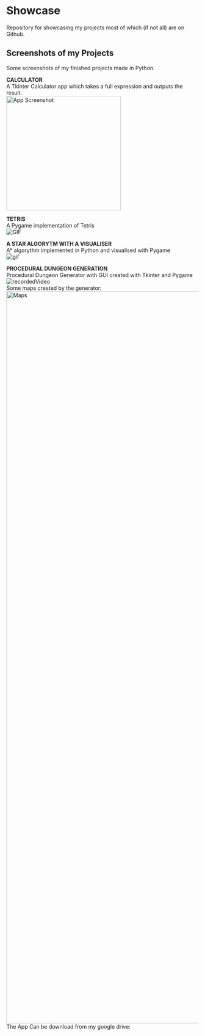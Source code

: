 # Showcase
Repository for showcasing my projects most of which (if not all) are on Github.

## Screenshots of my Projects
Some screenshots of my finished projects made in Python.
  
**CALCULATOR**  
A Tkinter Calculator app which takes a full expression and outputs the result.  
<img width="300" alt="App Screenshot" src="https://user-images.githubusercontent.com/100423134/193312798-375b0ce4-1e2c-4f16-89ec-6d9da3bdb688.PNG">  

**TETRIS**  
A Pygame implementation of Tetris  
![GIF](https://user-images.githubusercontent.com/100423134/193448430-26559278-d497-4347-b75a-666e801bc20d.gif)  

**A STAR ALGORYTM WITH A VISUALISER**  
A* algorythm implemented in Python and visualised with Pygame  
![gif](https://user-images.githubusercontent.com/100423134/193448186-804773a3-5d63-43c6-901b-6dfd652eae58.gif)  

**PROCEDURAL DUNGEON GENERATION**  
Procedural Dungeon Generator with GUI created with Tkinter and Pygame  
![recordedVideo](https://user-images.githubusercontent.com/100423134/194754592-a30e4189-cc10-46e1-a7d4-f92a70f636fd.gif)   
Some maps created by the generator:  
<img width="1920" alt="Maps" src="https://user-images.githubusercontent.com/100423134/194754311-e98b3613-2ea7-456a-915a-d83f370c48bd.png">
The App Can be download from my google drive: 
 <link>

